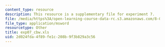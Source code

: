 ```yaml
---
content_type: resource
description: This resource is a supplementary file for experiment 7.
file: /media/https%3A/open-learning-course-data-rc.s3.amazonaws.com/8-02t-electricity-and-magnetism-spring-2005/2d024fda4f89fe1c208b9f3b829a3c56_exp07_cbw.xls
file_type: application/msword
resourcetype: Other
title: exp07_cbw.xls
uid: 2d024fda-4f89-fe1c-208b-9f3b829a3c56
---
```

